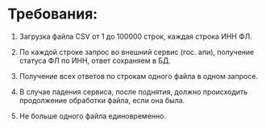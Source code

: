 
# Требования:

1. Загрузка файла CSV от 1 до 100000 строк, каждая строка ИНН ФЛ.


2. По каждой строке запрос во внешний сервис (гос. апи), получение статуса ФЛ по ИНН, ответ сохраняем в БД.


3. Получение всех ответов по строкам одного файла в одном запросе.


4. В случае падения сервиса, после поднятия, должно происходить продолжение обработки файла, если она была.


5. Не больше одного файла единовременно.